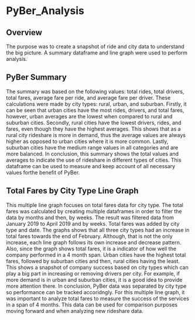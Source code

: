 # PyBer_Analysis

## Overview 
The purpose was to create a snapshot of ride and city data to understand the big picture. A summary dataframe and line graph were used to perform analysis. 

## PyBer Summary 
  The summary was based on the following values: total rides, total drivers, total fares, average fare per ride, and average fare per driver. These calculations were made by city types: rural, urban, and suburban. Firstly, it can be seen that urban cities have the most rides, drivers, and total fares, however, urban averages are the lowest when compared to rural and suburban cities. Secondly, rural cities have the lowest drivers, rides, and fares, even though they have the highest averages. This shows that as a rural city rideshare is more in demand, thus the average values are always higher as opposed to urban cities where it is more common. Lastly, suburban cities have the medium range values in all categories and are more balanced. In conclusion, this summary shows the total values and averages to indicate the use of rideshare in different types of cities. This dataframe can be used to measure and keep account of all necessary values forthe benefit of PyBer.  
  
  ## Total Fares by City Type Line Graph
  This multiple line graph focuses on total fares data for city type. The total fares was calculated by creating multiple dataframes in order to filter the data by months and then, by weeks. The result was filtered data from January 2019 to April 2019 and by weeks. Total fares was added by city type and date. The graphs shows that all three city types had an increase in total fares towards the end of February. Although, that is not the only increase, each line graph follows its own increase and decrease pattern. Also, since the graph shows total fares, it is a indicator of how well the company performed in a 4 month span. Urban cities have the highest total fares, followed by suburban cities and then, rural cities having the least. This shows a snapshot of company success based on city types which can play a big part in increasing or removing drivers per city. For example, if more demand is in urban and suburban cities, it is a good idea to provide more attention there. In conclusion, PyBer data was separated by city type so performance can be tracked accoridngly. For this multiple line graph, it was important to analyze total fares to measure the success of the services in a span of 4 months. This data can be used for comparison purposes moving forward and when analyzing new rideshare data. 
